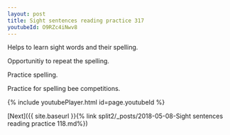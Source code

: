 ```yaml
---
layout: post
title: Sight sentences reading practice 317
youtubeId: O9RZc4iNwv8
---
```

 
 
Helps to learn sight words and their spelling.

Opportunitiy to repeat the spelling. 

Practice spelling. 
 
Practice for spelling bee competitions. 
 
{% include youtubePlayer.html id=page.youtubeId %}
 
 

[Next]({{ site.baseurl }}{% link  split2/_posts/2018-05-08-Sight sentences reading practice 118.md%})
 
